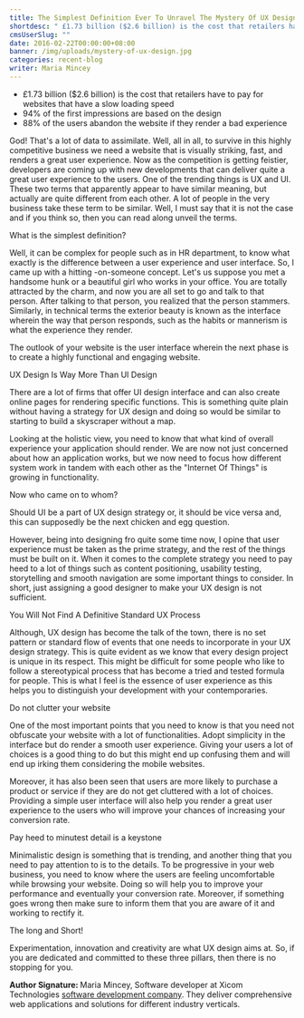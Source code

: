 ```yaml
---
title: The Simplest Definition Ever To Unravel The Mystery Of UX Design
shortdesc: " £1.73 billion ($2.6 billion) is the cost that retailers have to pay for websites that have a slow loading speed  94% of the first impressions are based on the design  88% of the users abandon the website if they render a bad experience"
cmsUserSlug: ""
date: 2016-02-22T00:00:00+08:00
banner: /img/uploads/mystery-of-ux-design.jpg
categories: recent-blog
writer: Maria Mincey
---
```


<ul class="circle-list"><li>£1.73 billion ($2.6 billion) is the cost that retailers have to pay for websites that have a slow loading speed</li><li>94% of the first impressions are based on the design</li><li>88% of the users abandon the website if they render a bad experience</li></ul>
 
God! That's a lot of data to assimilate. Well, all in all, to survive in this highly competitive business we need a  website that is visually striking, fast, and renders a great user experience. Now as the competition is getting feistier, developers are coming up with new developments that can deliver quite a great user experience to the users. One of the trending things is UX and UI. These two terms that apparently appear to have similar meaning, but actually are quite different from each other. A lot of people in the very business take these term to be similar. Well, I must say that it is  not the case and if you think so, then you can read along unveil the terms. 

What is the simplest definition? 

Well, it can be complex for people such as in HR department, to know what exactly is the difference between a user experience and user interface. So, I came up with a hitting -on-someone concept. Let's us suppose you met a handsome hunk or a beautiful girl who works in your office. You are totally attracted by the charm, and now you are all set to go and talk to that person. After talking to that person, you realized that the person stammers. Similarly, in technical terms the exterior beauty is known as the interface wherein the way that person responds, such as the habits or mannerism is what the experience they render.

The outlook of your website is the user interface wherein the next phase is to create a highly functional and engaging website. 

UX Design Is Way More Than UI Design

There are a lot of firms that offer UI design interface and can also create online pages for rendering specific functions. This is something quite plain without having a strategy for UX design and doing so would be similar to starting to build a skyscraper without a map. 

Looking at the holistic view, you need to know that what kind of overall experience your application should render. We are now not just concerned about how an application works, but we now need to focus how different system work in tandem with each other as the "Internet Of Things" is growing in functionality. 

Now who came on to whom?

Should UI be a part of UX design strategy or, it should be vice versa and, this can supposedly be the next chicken and egg question. 

However, being into designing fro quite some time now, I opine that user experience must be taken as the prime strategy, and the rest of the things must be built on it. When it comes to the complete strategy you need to pay heed to a lot of things such as content positioning, usability testing, storytelling and smooth navigation are some important things to consider. In short, just assigning a good designer to make your UX design is not sufficient. 

You Will Not Find A Definitive Standard UX Process

Although, UX design has become the talk of the town, there is no set pattern or standard flow of events that one needs to incorporate in your UX design strategy. This is quite evident as we know that every design project is unique in its respect. This might be difficult for some people who like to follow a stereotypical process that has become a tried and tested formula for people. This is what I feel is the essence of user experience as this helps you to distinguish your development with your contemporaries. 

Do not clutter your website

One of the most important points that you need to know is that you need not obfuscate your website with a lot of functionalities. Adopt simplicity in the interface but do render a smooth user experience. Giving your users a lot of choices is a good thing to do but this might end up confusing them and will end up irking them considering the mobile websites. 

Moreover, it has also been seen that users are more likely to purchase a product or service if they are do not get cluttered with a lot of choices. Providing a simple user interface will also help you render a great user experience to the users who will improve your chances of increasing your conversion rate. 

Pay heed to minutest detail is a keystone

Minimalistic design is something that is trending, and another thing that you need to pay attention to is to the details. To be progressive in your web business, you need to know where the users are feeling uncomfortable while browsing your website. Doing so will help you to improve your performance and eventually your conversion rate. Moreover, if something goes wrong then make sure to inform them that you are aware of it and working to rectify it. 

The long and Short!

Experimentation, innovation and creativity are what UX design aims at. So, if you are dedicated and committed to these three pillars, then there is no stopping for you. 

<p><strong>Author Signature: </strong>Maria Mincey, Software developer at Xicom Technologies <a href="http://www.xicom.biz/" target="_blank">software development company</a>. They deliver comprehensive web applications and solutions for different industry verticals.</p>